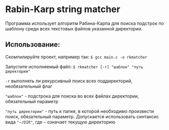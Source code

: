 # Rabin-Karp string matcher

Программа использует алгоритм Рабина-Карпа для поиска подстрок по шаблону
среди всех текстовых файлов указанной директории.

## Использование:

Скомпилируйте проект, например так: ```$ gcc main.c -o rkmatcher```

Запустите исполняемый файл: ```$ rkmatcher [-r] "шаблон" "путь директории"```

`-r` выполнять ли рекурсивный поиск всех поддиректорий, необязательный флаг

`"шаблон"` - подстрока для поиска во всех файлах директории, обязательный параметр

`"путь директории"` - путь к папке, в которой необходимо произвести поиск, обязательный параметр. Допускается
использовать синтаксис вида `"~/DIR"`, где `~` означает текущую директорию 